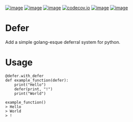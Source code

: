 [![image](https://img.shields.io/pypi/v/py-defer.svg)](https://pypi.org/project/py-defer/)
[![image](https://img.shields.io/pypi/l/py-defer.svg)](https://pypi.org/project/py-defer/)
[![image](https://img.shields.io/pypi/pyversions/py-defer.svg)](https://pypi.org/project/py-defer/)
[![codecov.io](https://codecov.io/github/naphta/py-defer/coverage.svg?branch=master)](https://codecov.io/github/naphta/py-defer)
[![image](https://img.shields.io/github/contributors/naphta/py-defer.svg)](https://github.com/naphta/py-defer/graphs/contributors)
[![image](https://img.shields.io/badge/Say%20Thanks-!-1EAEDB.svg)](https://saythanks.io/to/naphta)

Defer
============
Add a simple golang-esque deferral system for python.

# Usage

```
@defer.with_defer
def example_function(defer):
    print("Hello")
    defer(print, "!")
    print("World")
    
example_function()
> Hello
> World
> !
```